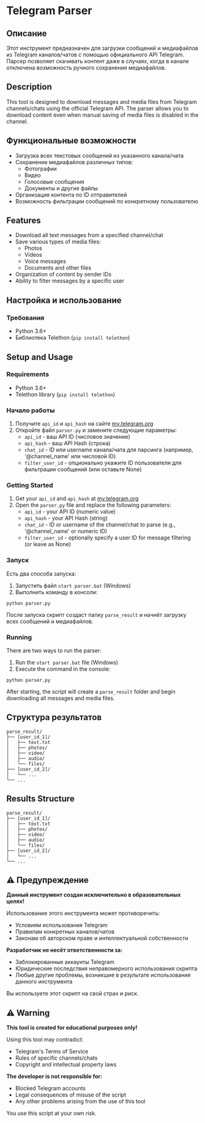 # Telegram Parser

## Описание
Этот инструмент предназначен для загрузки сообщений и медиафайлов из Telegram каналов/чатов с помощью официального API Telegram. Парсер позволяет скачивать контент даже в случаях, когда в канале отключена возможность ручного сохранения медиафайлов.

## Description
This tool is designed to download messages and media files from Telegram channels/chats using the official Telegram API. The parser allows you to download content even when manual saving of media files is disabled in the channel.

## Функциональные возможности
- Загрузка всех текстовых сообщений из указанного канала/чата
- Сохранение медиафайлов различных типов:
  - Фотографии
  - Видео
  - Голосовые сообщения
  - Документы и другие файлы
- Организация контента по ID отправителей
- Возможность фильтрации сообщений по конкретному пользователю

## Features
- Download all text messages from a specified channel/chat
- Save various types of media files:
  - Photos
  - Videos
  - Voice messages
  - Documents and other files
- Organization of content by sender IDs
- Ability to filter messages by a specific user

## Настройка и использование

### Требования
- Python 3.6+
- Библиотека Telethon (`pip install telethon`)

## Setup and Usage

### Requirements
- Python 3.6+
- Telethon library (`pip install telethon`)

### Начало работы
1. Получите `api_id` и `api_hash` на сайте [my.telegram.org](https://my.telegram.org)
2. Откройте файл `parser.py` и замените следующие параметры:
   - `api_id` - ваш API ID (числовое значение)
   - `api_hash` - ваш API Hash (строка)
   - `chat_id` - ID или username канала/чата для парсинга (например, '@channel_name' или числовой ID)
   - `filter_user_id` - опционально укажите ID пользователя для фильтрации сообщений (или оставьте None)

### Getting Started
1. Get your `api_id` and `api_hash` at [my.telegram.org](https://my.telegram.org)
2. Open the `parser.py` file and replace the following parameters:
   - `api_id` - your API ID (numeric value)
   - `api_hash` - your API Hash (string)
   - `chat_id` - ID or username of the channel/chat to parse (e.g., '@channel_name' or numeric ID)
   - `filter_user_id` - optionally specify a user ID for message filtering (or leave as None)

### Запуск
Есть два способа запуска:
1. Запустить файл `start parser.bat` (Windows)
2. Выполнить команду в консоли:
```
python parser.py
```

После запуска скрипт создаст папку `parse_result` и начнёт загрузку всех сообщений и медиафайлов.

### Running
There are two ways to run the parser:
1. Run the `start parser.bat` file (Windows)
2. Execute the command in the console:
```
python parser.py
```

After starting, the script will create a `parse_result` folder and begin downloading all messages and media files.

## Структура результатов
```
parse_result/
├── [user_id_1]/
│   ├── text.txt
│   ├── photos/
│   ├── video/
│   ├── audio/
│   └── files/
├── [user_id_2]/
│   └── ...
└── ...
```

## Results Structure
```
parse_result/
├── [user_id_1]/
│   ├── text.txt
│   ├── photos/
│   ├── video/
│   ├── audio/
│   └── files/
├── [user_id_2]/
│   └── ...
└── ...
```

## ⚠️ Предупреждение
**Данный инструмент создан исключительно в образовательных целях!**

Использование этого инструмента может противоречить:
- Условиям использования Telegram
- Правилам конкретных каналов/чатов
- Законам об авторском праве и интеллектуальной собственности

**Разработчик не несёт ответственности за:**
- Заблокированные аккаунты Telegram
- Юридические последствия неправомерного использования скрипта
- Любые другие проблемы, возникшие в результате использования данного инструмента

Вы используете этот скрипт на свой страх и риск.

## ⚠️ Warning
**This tool is created for educational purposes only!**

Using this tool may contradict:
- Telegram's Terms of Service
- Rules of specific channels/chats
- Copyright and intellectual property laws

**The developer is not responsible for:**
- Blocked Telegram accounts
- Legal consequences of misuse of the script
- Any other problems arising from the use of this tool

You use this script at your own risk. 